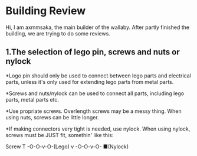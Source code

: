 Building Review
======================

Hi, I am axmmsaka, the main builder of the wallaby. After partly finished the building, we are trying to do some reviews.

1.The selection of lego pin, screws and nuts or nylock
---------------------------------------------------------------------
*Logo pin should only be used to connect between lego parts and electrical parts, unless it's only used for extending lego parts from metal parts.

*Screws and nuts/nylock can be used to connect all parts, including lego parts, metal parts etc.

*Use propriate screws. Overlength screws may be a messy thing. When using nuts, screws can be little longer.

*If making connectors very tight is needed, use nylock. When using nylock, screws must be JUST fit, somethin' like this:

Screw
     T
-O-O-v-O-(Lego)
     v
-O-O-v-O-
     ■(Nylock)
     
